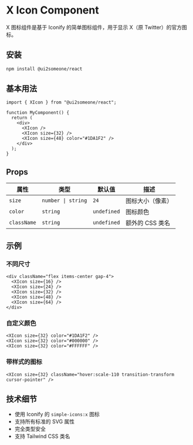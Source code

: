 # X Icon Component

X 图标组件是基于 Iconify 的简单图标组件，用于显示 X（原 Twitter）的官方图标。

## 安装

```bash
npm install @ui2someone/react
```

## 基本用法

```tsx
import { XIcon } from "@ui2someone/react";

function MyComponent() {
  return (
    <div>
      <XIcon />
      <XIcon size={32} />
      <XIcon size={48} color="#1DA1F2" />
    </div>
  );
}
```

## Props

| 属性        | 类型               | 默认值      | 描述             |
| ----------- | ------------------ | ----------- | ---------------- |
| `size`      | `number \| string` | `24`        | 图标大小（像素） |
| `color`     | `string`           | `undefined` | 图标颜色         |
| `className` | `string`           | `undefined` | 额外的 CSS 类名  |

## 示例

### 不同尺寸

```tsx
<div className="flex items-center gap-4">
  <XIcon size={16} />
  <XIcon size={24} />
  <XIcon size={32} />
  <XIcon size={48} />
  <XIcon size={64} />
</div>
```

### 自定义颜色

```tsx
<XIcon size={32} color="#1DA1F2" />
<XIcon size={32} color="#000000" />
<XIcon size={32} color="#FFFFFF" />
```

### 带样式的图标

```tsx
<XIcon size={32} className="hover:scale-110 transition-transform cursor-pointer" />
```

## 技术细节

- 使用 Iconify 的 `simple-icons:x` 图标
- 支持所有标准的 SVG 属性
- 完全类型安全
- 支持 Tailwind CSS 类名
